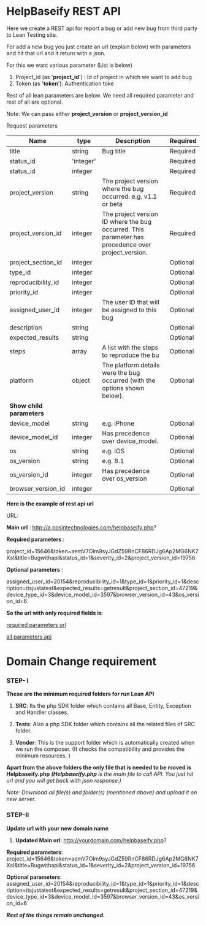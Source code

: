 # HelpBaseify REST API

Here we create a REST api for report a bug or add new bug from third party to Lean Testing site.

For add a new bug you just create an url (explain below) with parameters and hit that url and it return with a json. 

For this we want various parameter (List is below)

1. Project_id (as '**project_id**') : Id of project in which we want to add bug
2. Token (as '**token**'): Authentication toke

Rest of all lean parameters are below.
We need all required parameter and rest of all are optional.

Note: We can pass either **project_version** or **project_version_id** 

Request parameters

Name | type | Description | Required
------------ | ------------- | ------------- | -------------
title | string | Bug title | Required
status_id | 'integer' || Required
status_id | integer || Required
project_version | string |The project version where the bug occurred. e.g. v1.1 or beta | Required
project_version_id | integer | The project version ID where the bug occurred. This parameter has precedence over project_version. | Required
project_section_id | integer || Optional
type_id | integer || Optional
reproducibility_id | integer || Optional
priority_id | integer || Optional
assigned_user_id | integer | The user ID that will be assigned to this bug | Optional
description | string || Optional
expected_results | string || Optional
steps | array | A list with the steps to reproduce the bu | Optional
platform | object | The platform details were the bug occurred (with the options shown below). | Optional
| **Show child parameters**
device_model | string | e.g. iPhone | Optional
device_model_id | integer | Has precedence over device_model. | Optional
os | string | e.g. iOS | Optional
os_version | string | e.g. 8.1 | Optional
os_version_id | integer |Has precedence over os_version | Optional
browser_version_id | integer |  | Optional


**Here is the example of rest api url**

URL:

**Main url** : http://a.posintechnologies.com/helpbaseify.php?

**Required parameters** : 

project_id=15646&token=aemV7Olm9syJGdZ59RnCF86RDJg6Ap2MG6NK7XsI&title=Bugwithapi&status_id=1&severity_id=2&project_version_id=19756

**Optional parameters** : 

assigned_user_id=20154&reproducibility_id=1&type_id=1&priority_id=1&description=itsjustatest&expected_results=getresult&project_section_id=47219&device_type_id=3&device_model_id=3597&browser_version_id=43&os_version_id=6

**So the url with only required fields is**:

[required parameters url](http://a.posintechnologies.com/helpbaseify.php?project_id=15646&token=aemV7Olm9syJGdZ59RnCF86RDJg6Ap2MG6NK7XsI&title=Bugwithapi&status_id=1&severity_id=2&project_version_id=19756)

[all parameters api](http://a.posintechnologies.com/helpbaseify.php?project_id=15646&token=aemV7Olm9syJGdZ59RnCF86RDJg6Ap2MG6NK7XsI&title=Bugwithapi&status_id=1&severity_id=2&project_version_id=19756&assigned_user_id=20154&reproducibility_id=1&type_id=1&priority_id=1&description=itsjustatest&expected_results=getresult&project_section_id=47219&device_type_id=3&device_model_id=3597&browser_version_id=43&os_version_id=6)

# Domain Change requirement

### STEP- I
**These are the minimum required folders for run Lean API**

1. **SRC**: Its the php SDK folder which contains all Base, Entity, Exception and Handler classes.

2. **Tests**: Also a php SDK folder which contains all the related files of SRC folder.

3. **Vender**: This is the support folder which is  automatically created when we run the composer. (It checks the compatibility and provides the minimum resources. )

**Apart from the above folders the only file that is needed to be moved is Helpbaseify.php** ***(Helpbaseify.php*** *is the main file to call  API. You just hit url and you will get back with json response.)*

*Note: Download all file(s) and folder(s) (mentioned above) and upload it on new server.*

### STEP-II

**Update url with your new domain name**

1. **Updated Main url**: http://yourdomain.com/helpbaseify.php?

**Required parameters**: project_id=15646&token=aemV7Olm9syJGdZ59RnCF86RDJg6Ap2MG6NK7XsI&title=Bugwithapi&status_id=1&severity_id=2&project_version_id=19756

**Optional parameters**: 
assigned_user_id=20154&reproducibility_id=1&type_id=1&priority_id=1&description=itsjustatest&expected_results=getresult&project_section_id=47219&device_type_id=3&device_model_id=3597&browser_version_id=43&os_version_id=6


***Rest of the things remain unchanged.***

